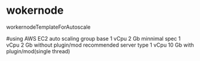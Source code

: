 # wokernode
workernodeTemplateForAutoscale

#using AWS EC2 auto scaling group
base 1 vCpu 2 Gb
minnimal spec 1 vCpu 2 Gb without plugin/mod 
recommended server type 1 vCpu 10 Gb with plugin/mod(single thread)
